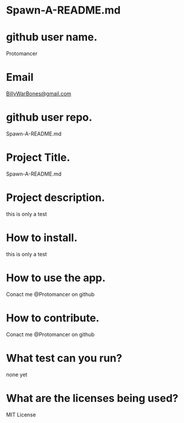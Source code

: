 # Spawn-A-README.md

  
# github user name.  
 Protomancer
# Email
 BillyWarBones@gmail.com
# github user repo.
 Spawn-A-README.md
# Project Title.
 Spawn-A-README.md
# Project description.
 this is only a test
# How to install.
 this is only a test
# How to use the app.
 Conact me @Protomancer on github
# How to contribute.
 Conact me @Protomancer on github
# What test can you run?
 none yet
# What are the licenses being used?
 MIT License

